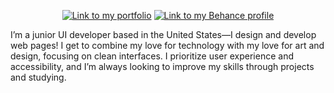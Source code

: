 <p align="center">
  <a href="https://cagloria.webflow.io/"><img alt="Link to my portfolio" src="https://shields.io/badge/My_Portfolio-4acafd?&style=for-the-badge" /></a>
  <a href="https://www.behance.net/cagloria"><img alt="Link to my Behance profile" src="https://shields.io/badge/Behance-1769FF?logo=Behance&logoColor=white&style=for-the-badge" /></a>
</p>

I’m a junior UI developer based in the United States—I design and develop web pages! I get to combine my love for technology with my love for art and design, focusing on clean interfaces. I prioritize user experience and accessibility, and I’m always looking to improve my skills through projects and studying.
